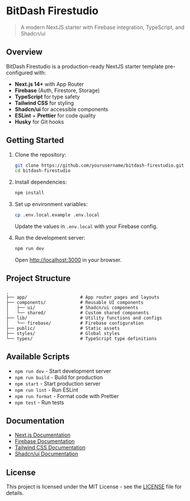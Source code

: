 # BitDash Firestudio

> A modern NextJS starter with Firebase integration, TypeScript, and Shadcn/ui

## Overview

BitDash Firestudio is a production-ready NextJS starter template pre-configured with:

- **Next.js 14+** with App Router
- **Firebase** (Auth, Firestore, Storage)
- **TypeScript** for type safety
- **Tailwind CSS** for styling
- **Shadcn/ui** for accessible components
- **ESLint** + **Prettier** for code quality
- **Husky** for Git hooks

## Getting Started

1. Clone the repository:
   ```bash
   git clone https://github.com/yourusername/bitdash-firestudio.git
   cd bitdash-firestudio
   ```

2. Install dependencies:
   ```bash
   npm install
   ```

3. Set up environment variables:
   ```bash
   cp .env.local.example .env.local
   ```
   Update the values in `.env.local` with your Firebase config.

4. Run the development server:
   ```bash
   npm run dev
   ```
   Open [http://localhost:3000](http://localhost:3000) in your browser.

## Project Structure

```
.
├── app/                    # App router pages and layouts
├── components/             # Reusable UI components
│   ├── ui/                 # Shadcn/ui components
│   └── shared/             # Custom shared components
├── lib/                    # Utility functions and configs
│   └── firebase/           # Firebase configuration
├── public/                 # Static assets
├── styles/                 # Global styles
└── types/                  # TypeScript type definitions
```

## Available Scripts

- `npm run dev` - Start development server
- `npm run build` - Build for production
- `npm start` - Start production server
- `npm run lint` - Run ESLint
- `npm run format` - Format code with Prettier
- `npm test` - Run tests

## Documentation

- [Next.js Documentation](https://nextjs.org/docs)
- [Firebase Documentation](https://firebase.google.com/docs)
- [Tailwind CSS Documentation](https://tailwindcss.com/docs)
- [Shadcn/ui Documentation](https://ui.shadcn.com/docs)

## License

This project is licensed under the MIT License - see the [LICENSE](LICENSE) file for details.
